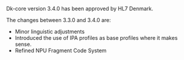 Dk-core version 3.4.0 has been approved by HL7 Denmark. 

The changes between 3.3.0 and 3.4.0 are: 
* Minor linguistic adjustments
* Introduced the use of IPA profiles as base profiles where it makes sense.
* Refined NPU Fragment Code System